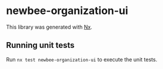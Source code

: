 # newbee-organization-ui

This library was generated with [Nx](https://nx.dev).

## Running unit tests

Run `nx test newbee-organization-ui` to execute the unit tests.
